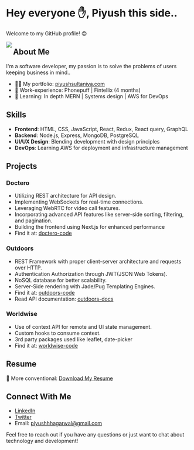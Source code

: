 # Hey everyone ✋, Piyush this side..

Welcome to my GitHub profile! 😊

<img align="left" src="https://visitor-badge.laobi.icu/badge?page_id=harsh1000-hub.harsh1000-hub" />

## About Me

I'm a software developer, my passion is to solve the problems of users keeping business in mind..

- 🧑‍💻 My portfolio: [piyushsultaniya.com](https://piyushsultaniya.netlify.app)
- 💼 Work-experience: Phonepuff | Fintellix (4 months)
- 🚀 Learning: In depth MERN | Systems design | AWS for DevOps

## Skills

- **Frontend**: HTML, CSS, JavaScript, React, Redux, React query, GraphQL
- **Backend**: Node.js, Express, MongoDB, PostgreSQL
- **UI/UX Design**: Blending development with design principles
- **DevOps**: Learning AWS for deployment and infrastructure management

## Projects

### Doctero
- Utilizing REST architecture for API design.
- Implementing WebSockets for real-time connections.
- Leveraging WebRTC for video call features.
- Incorporating advanced API features like server-side sorting, filtering, and pagination.
- Building the frontend using Next.js for enhanced performance
- Find it at: [doctero-code](https://github.com/gitPiyushhh/doctero)

### Outdoors
- REST Framework with proper client-server architecture and requests over HTTP.
- Authentication Authorization through JWT(JSON Web Tokens).
- NoSQL database for better scalability.
- Server-Side rendering with Jade/Pug Templating Engines.
- Find it at: [outdoors-code](https://github.com/gitPiyushhh/Natours-API)
- Read API documentation: [outdoors-docs](https://documenter.getpostman.com/view/17555530/2s7ZE5rjZ8)

### Worldwise
- Use of context API for remote and UI state management.
- Custom hooks to consume context.
- 3rd party packages used like leaflet, date-picker
- Find it at: [worldwise-code](https://github.com/gitPiyushhh/Worldwise)

## Resume

📄 More conventional: [Download My Resume](https://drive.google.com/file/d/1EaXA_c6Jmz4j-Woz3Idg__Sf_kxInYBo/view?usp=sharing) 

## Connect With Me

- [LinkedIn](https://www.linkedin.com/in/piyush-sultaniya-a5296a220/)
- [Twitter](https://twitter.com/PiyushA89312692)
- Email: piyushhhagarwal@gmail.com

Feel free to reach out if you have any questions or just want to chat about technology and development!
